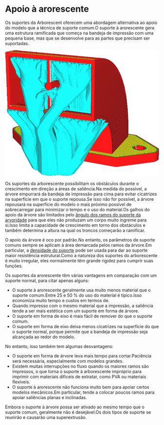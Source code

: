Apoio à arorescente
====
Os suportes da Arborescent oferecem uma abordagem alternativa ao apoio do modelo que a técnica de suporte comum.O suporte à arorescente gera uma estrutura ramificada que começa na bandeja de impressão com uma pequena base, mas que se desenvolve para as partes que precisam ser suportadas.

![Uma estrutura em forma de árvore suporta saliência](../../../articles/images/support_structure_tree.png)

Os suportes da arborescente possibilitam os obstáculos durante o crescimento em direção a áreas de saliência.Na medida do possível, a árvore empurrará da bandeja de impressão para cima para evitar cicatrizes na superfície em que o suporte repousa.Se isso não for possível, a árvore repousará na superfície do modelo o mais próximo possível de sobrecarregar para minimizar o tempo e o uso do material.Os galhos do apoio da árvore são limitados pelo [ângulo dos ramos do suporte da arvoridade](../support/support_tree_angle.md) para que eles não produzam um corpo muito íngreme para si.Isso limita a capacidade de crescimento em torno dos obstáculos e também determina a altura na qual os troncos começarão a ramificar.

O apoio da árvore é oco por padrão.No entanto, os parâmetros de suporte comuns sempre se aplicam à área demarcada pelos ramos da árvore.Em particular, a [densidade do suporte](../support/support_infill_rate.md) pode ser usada para dar ao suporte maior resistência estrutural.Como a natureza dos suportes do arborescente é muito irregular, eles normalmente têm grande rigidez para cumprir suas funções.

Os suportes da arorescente têm várias vantagens em comparação com um suporte normal, para citar apenas alguns:
* O suporte à arorescente geralmente usa muito menos material que o suporte comum.Entre 25 e 50 % do uso do material é típico.Isso economiza muito tempo e custos em termos de.
* Quando impresso com o mesmo material que a impressão, a saliência tende a ser mais estética com um suporte em forma de árvore.
* O suporte em forma de eixo é mais fácil de remover do que o suporte comum.
* O suporte em forma de eixo deixa menos cicatrizes na superfície do que o suporte normal, porque permite que a bandeja de impressão seja alcançada ao redor do modelo.

No entanto, isso também tem algumas desvantagens:
* O suporte em forma de árvore leva mais tempo para cortar.Paciência será necessária, especialmente com modelos grandes.
* Existem muitas interrupções no fluxo quando os maiores ramos são impressos, o que torna o suporte à arborescente impróprio para imprimir com materiais difíceis de extratar, como PVA ou materiais flexíveis.
* O suporte à arorescente não funciona muito bem para apoiar certos modelos mecânicos.Em particular, tende a colocar poucos ramos para apoiar saliências planas e inclinadas.

Embora o suporte à árvore possa ser ativado ao mesmo tempo que o suporte comum, geralmente não é desejável.Os dois tipos de suporte se reunirão e causarão uma superextrusão.